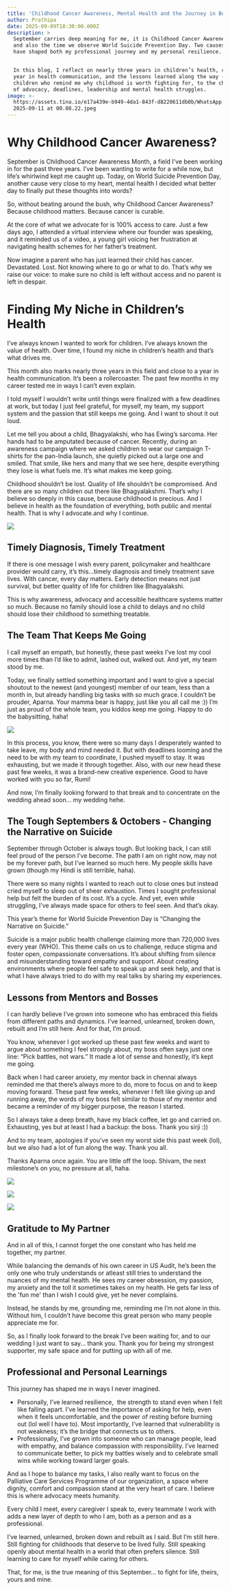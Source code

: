 ```yaml
---
title: 'Childhood Cancer Awareness, Mental Health and the Journey in Between'
author: Prathipa
date: 2025-09-09T18:30:00.000Z
description: >
  September carries deep meaning for me, it is Childhood Cancer Awareness Month
  and also the time we observe World Suicide Prevention Day. Two causes that
  have shaped both my professional journey and my personal resilience.


  In this blog, I reflect on nearly three years in children’s health, close to a
  year in health communication, and the lessons learned along the way - from
  children who remind me why childhood is worth fighting for, to the challenges
  of advocacy, deadlines, leadership and mental health struggles.
image: >-
  https://assets.tina.io/e17a439e-b949-4da1-843f-d8220611db0b/WhatsApp Image
  2025-09-11 at 00.08.22.jpeg
---
```


# Why Childhood Cancer Awareness?

September is Childhood Cancer Awareness Month, a field I’ve been working in for the past three years. I’ve been wanting to write for a while now, but life’s whirlwind kept me caught up. Today, on World Suicide Prevention Day, another cause very close to my heart, mental health I decided what better day to finally put these thoughts into words?

So, without beating around the bush, why Childhood Cancer Awareness?
Because childhood matters. Because cancer is curable.

At the core of what we advocate for is 100% access to care. Just a few days ago, I attended a virtual interview where our founder was speaking, and it reminded us of a video, a young girl voicing her frustration at navigating health schemes for her father’s treatment.

Now imagine a parent who has just learned their child has cancer. Devastated. Lost. Not knowing where to go or what to do. That’s why we raise our voice: to make sure no child is left without access and no parent is left in despair.

# Finding My Niche in Children’s Health

I’ve always known I wanted to work for children. I’ve always known the value of health. Over time, I found my niche in children’s health and that’s what drives me.

This month also marks nearly three years in this field and close to a year in health communication. It’s been a rollercoaster. The past few months in my career tested me in ways I can’t even explain.

I told myself I wouldn’t write until things were finalized with a few deadlines at work, but today I just feel grateful, for myself, my team, my support system and the passion that still keeps me going. And I want to shout it out loud.

Let me tell you about a child, Bhagyalakshi, who has Ewing’s sarcoma. Her hands had to be amputated because of cancer. Recently, during an awareness campaign where we asked children to wear our campaign T-shirts for the pan-India launch, she quietly picked out a large one and smiled. That smile, like hers and many that we see here, despite everything they lose is what fuels me. It’s what makes me keep going.

Childhood shouldn’t be lost. Quality of life shouldn’t be compromised. And there are so many children out there like Bhagyalakshmi. That’s why I believe so deeply in this cause, because childhood is precious. And I believe in health as the foundation of everything, both public and mental health. That is why I advocate.and why I continue.

![](</Untitled design-14.jpg>)

## Timely Diagnosis, Timely Treatment

If there is one message I wish every parent, policymaker and healthcare provider would carry, it’s this...timely diagnosis and timely treatment save lives. With cancer, every day matters. Early detection means not just survival, but better quality of life for children like Bhagyalakshi.

This is why awareness, advocacy and accessible healthcare systems matter so much. Because no family should lose a child to delays and no child should lose their childhood to something treatable.

## The Team That Keeps Me Going

I call myself an empath, but honestly, these past weeks I’ve lost my cool more times than I’d like to admit,  lashed out, walked out. And yet, my team stood by me.

Today, we finally settled something important and I want to give a special shoutout to the newest (and youngest) member of our team, less than a month in, but already handling big tasks with so much grace. I couldn’t be prouder, Aparna. Your mamma bear is happy, just like you all call me :)) I’m just as proud of the whole team, you kiddos keep me going. Happy to do the babysitting, haha!

![](</WhatsApp Image 2025-09-10 at 23.16.50.jpeg>)

In this process, you know, there were so many days I desperately wanted to take leave, my body and mind needed it. But with deadlines looming and the need to be with my team to coordinate, I pushed myself to stay. It was exhausting, but we made it through together. Also, with our new head these past few weeks, it was a brand-new creative experience. Good to have worked with you so far, Rumi!

And now, I’m finally looking forward to that break and to concentrate on the wedding ahead soon… my wedding hehe.

## The Tough Septembers & Octobers - Changing the Narrative on Suicide

September through October is always tough. But looking back, I can still feel proud of the person I’ve become. The path I am on right now, may not be my forever path, but I’ve learned so much here. My people skills have grown (though my Hindi is still terrible, haha).

There were so many nights I wanted to reach out to close ones but instead cried myself to sleep out of sheer exhaustion. Times I sought professional help but felt the burden of its cost. It’s a cycle. And yet, even while struggling, I’ve always made space for others to feel seen. And that’s okay.

This year’s theme for World Suicide Prevention Day is “Changing the Narrative on Suicide.”

Suicide is a major public health challenge claiming more than 720,000 lives every year (WHO). This theme calls on us to challenge, reduce stigma and foster open, compassionate conversations. It’s about shifting from silence and misunderstanding toward empathy and support. About creating environments where people feel safe to speak up and seek help, and that is what I have always tried to do with my real talks by sharing my experiences.

## Lessons from Mentors and Bosses

I can hardly believe I’ve grown into someone who has embraced this fields from different paths and dynamics. I’ve learned, unlearned, broken down, rebuilt and I’m still here. And for that, I’m proud.

You know, whenever I got worked up these past few weeks and want to argue about something I feel strongly about, my boss often says just one line: “Pick battles, not wars.” It made a lot of sense and honestly, it’s kept me going.

Back when I had career anxiety, my mentor back in chennai always reminded me that there’s always more to do, more to focus on and to keep moving forward. These past few weeks, whenever I felt like giving up and running away, the words of my boss felt similar to those of my mentor and became a reminder of my bigger purpose, the reason I started.

So I always take a deep breath, have my black coffee, let go and carried on. Exhausting, yes but at least I had a backup: the boss. Thank you sirji :))

And to my team, apologies if you’ve seen my worst side this past week (lol), but we also had a lot of fun along the way. Thank you all.

Thanks Aparna once again. You are little off the loop. Shivam, the next milestone’s on you, no pressure at all, haha.

![](</WhatsApp Image 2025-09-11 at 00.08.22.jpeg>)

![](</WhatsApp Image 2025-09-10 at 23.21.47.jpeg>)

![](</WhatsApp Image 2025-09-10 at 23.19.33.jpeg>)

## Gratitude to My Partner

And in all of this, I cannot forget the one constant who has held me together, my partner.

While balancing the demands of his own career in US Audit, he’s been the only one who truly understands or atleast still tries to understand the nuances of my mental health. He sees my career obsession, my passion, my anxiety and the toll it sometimes takes on my health. He gets far less of the 'fun me' than I wish I could give, yet he never complains.

Instead, he stands by me, grounding me, reminding me I’m not alone in this. Without him, I couldn’t have become this great person who many people appreciate me for. 

So, as I finally look forward to the break I’ve been waiting for, and to our wedding I just want to say... thank you. Thank you for being my strongest supporter, my safe space and for putting up with all of me. 

## Professional and Personal Learnings

This journey has shaped me in ways I never imagined.

* Personally, I’ve learned resilience,  the strength to stand even when I felt like falling apart. I’ve learned the importance of asking for help, even when it feels uncomfortable, and the power of resting before burning out (lol well I have to). Most importantly, I’ve learned that vulnerability is not weakness; it’s the bridge that connects us to others.
* Professionally, I’ve grown into someone who can manage people, lead with empathy, and balance compassion with responsibility. I’ve learned to communicate better, to pick my battles wisely and to celebrate small wins while working toward larger goals.

And as I hope to balance my tasks, I also really want to focus on the Palliative Care Services Programme of our organization, a space where dignity, comfort and compassion stand at the very heart of care. I believe this is where advocacy meets humanity. 

Every child I meet, every caregiver I speak to, every teammate I work with adds a new layer of depth to who I am, both as a person and as a professional.

I’ve learned, unlearned, broken down and rebuilt as I said. But I’m still here. Still fighting for childhoods that deserve to be lived fully. Still speaking openly about mental health in a world that often prefers silence. Still learning to care for myself while caring for others.

That, for me, is the true meaning of this September... to fight for life, theirs, yours and mine.
